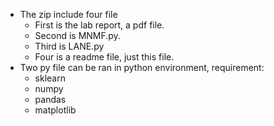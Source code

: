 - The zip include four file 
	- First is the lab report, a pdf file.
	- Second is MNMF.py.
	- Third is LANE.py
	- Four is a readme file, just this file.
- Two py file can be ran in python environment, requirement:
	- sklearn
	- numpy
	- pandas 
	- matplotlib
	